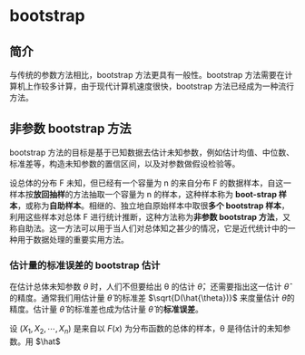 # bootstrap

## 简介

与传统的参数方法相比，bootstrap 方法更具有一般性。bootstrap 方法需要在计算机上作较多计算，由于现代计算机速度很快，bootstrap 方法已经成为一种流行方法。

## 非参数 bootstrap 方法

bootstrap 方法的目标是基于已知数据去估计未知参数，例如估计均值、中位数、标准差等，构造未知参数的置信区间，以及对参数做假设检验等。

设总体的分布 F 未知，但已经有一个容量为 n 的来自分布 F 的数据样本，自这一样本按**放回抽样**的方法抽取一个容量为 n 的样本，这种样本称为 **boot-strap 样本**，或称为**自助样本**。相继的、独立地自原始样本中取很**多个 bootstrap 样本**，利用这些样本对总体 F 进行统计推断，这种方法称为**非参数 bootstrap 方法**，又称自助法。这一方法可以用于当人们对总体知之甚少的情况，它是近代统计中的一种用于数据处理的重要实用方法。

### 估计量的标准误差的 bootstrap 估计

在估计总体未知参数 $\theta$ 时，人们不但要给出 θ 的估计 $\hat{\theta}$，还需要指出这一估计 $\hat{\theta}$ 的精度。通常我们用估计量 $\hat{\theta}$ 的标准差 $\sqrt{D(\hat{\theta})}$ 来度量估计 $\hat{\theta}$的精度。估计量 $\hat{\theta}$ 的标准差也成为估计量 $\hat{\theta}$ 的**标准误差**。

设 $(X_1,X_2,\cdots,X_n)$ 是来自以 $F(x)$ 为分布函数的总体的样本，θ 是待估计的未知参数。用 $\hat$
